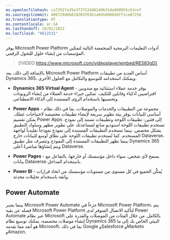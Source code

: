 ```yaml
---
ms.openlocfilehash: ca72927a35e373f224d6148631de890955c63cef
ms.sourcegitcommit: 490729d6b819203f65b1a04508069dff1ca07256
ms.translationtype: HT
ms.contentlocale: ar-SA
ms.lasthandoff: 10/01/2022
ms.locfileid: "9612531"
---
```

يوفر Microsoft Power Platform أدوات التعليمات البرمجية المنخفضة التالية لتمكين المؤسسات من إنشاء حلول للتحول الرقمي. 

> [!VIDEO https://www.microsoft.com/videoplayer/embed/RE583gD]

بالإضافة إلى ذلك، يعد Microsoft Power Platform أساس العديد من تطبيقات Dynamics 365، ويمكنك استخدامه للتوسيع والتكامل مع الحلول الأخرى.

-   **Dynamics 365 Virtual Agent** - يوفر خدمة عملاء استثنائية مع مندوبين افتراضيين أذكياء وقابلين للتكيف. تمكين خبراء خدمة العملاء من إنشاء الروبوتات وتحسينها باستخدام الرؤى المستندة إلى الذكاء الاصطناعي.

-   **Power Apps** - مجموعة من التطبيقات والخدمات والموصلات، بما في ذلك نظام أساسي للبيانات يوفر بيئة تطوير سريعة لإنشاء تطبيقات مخصصة لاحتياجات عملك. يمكن تقسيم Power Apps إلى فئتين: تطبيقات اللوحة وتطبيقات تستند إلى نموذج. تستخدم تطبيقات اللوحة استوديو صانع لمساعدتك على تطوير مظهر وسلوك التطبيق بشكل مخصص، بينما تستخدم التطبيقات المستندة إلى نموذج نموذجاً تقليدياً لواجهة المستخدم. كما تُستخدم تطبيقات اللوحة على نطاق أوسع للبيانات خارج Dataverse، بينما تظهر التطبيقات المستندة إلى النموذج وتتصرف مثل تطبيق Dynamics 365 ويتم إنشاؤها مباشرةً أعلى Dataverse.

-   **Power Pages** - يسمح لأي شخص، سواء داخل مؤسستك أو خارجها، بالتفاعل مع بيانات Dataverse باستخدام المداخل.

-   **Power BI** - يُمكِّن الجميع في كل مستوى من مستويات مؤسستك من اتخاذ قرارات واثقة باستخدام تحليلات محدثة.

## <a name="power-automate"></a>Power Automate

بينما يعتبر Microsoft Power Automate جزءاً في Microsoft Power Platform، يتم فصله عن بقية Microsoft Power Platform لتأكيد الاتصال المتوفر لدى Power Automate عبر نظام Microsoft بالكامل. من خلال المئات من الموصلات والقدرة على إنشاء موصلات مخصصة، يمكنك توسيع نظام Dynamics 365 البيئي الخاص بك إلى ما هو أبعد مما تقدمه Microsoft، بما في ذلك Google وSalesforce وMarketo وAmazon.
